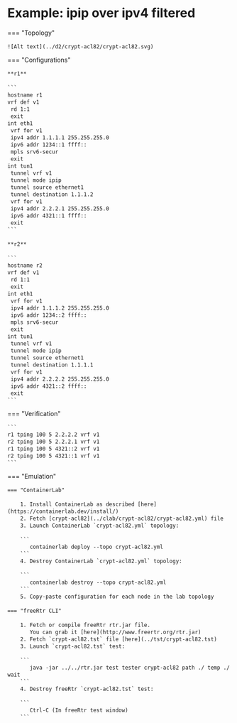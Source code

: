 # Example: ipip over ipv4 filtered

=== "Topology"

    ![Alt text](../d2/crypt-acl82/crypt-acl82.svg)

=== "Configurations"

    **r1**

    ```
    hostname r1
    vrf def v1
     rd 1:1
     exit
    int eth1
     vrf for v1
     ipv4 addr 1.1.1.1 255.255.255.0
     ipv6 addr 1234::1 ffff::
     mpls srv6-secur
     exit
    int tun1
     tunnel vrf v1
     tunnel mode ipip
     tunnel source ethernet1
     tunnel destination 1.1.1.2
     vrf for v1
     ipv4 addr 2.2.2.1 255.255.255.0
     ipv6 addr 4321::1 ffff::
     exit
    ```

    **r2**

    ```
    hostname r2
    vrf def v1
     rd 1:1
     exit
    int eth1
     vrf for v1
     ipv4 addr 1.1.1.2 255.255.255.0
     ipv6 addr 1234::2 ffff::
     mpls srv6-secur
     exit
    int tun1
     tunnel vrf v1
     tunnel mode ipip
     tunnel source ethernet1
     tunnel destination 1.1.1.1
     vrf for v1
     ipv4 addr 2.2.2.2 255.255.255.0
     ipv6 addr 4321::2 ffff::
     exit
    ```

=== "Verification"

    ```
    r1 tping 100 5 2.2.2.2 vrf v1
    r2 tping 100 5 2.2.2.1 vrf v1
    r1 tping 100 5 4321::2 vrf v1
    r2 tping 100 5 4321::1 vrf v1
    ```

=== "Emulation"

    === "ContainerLab"

        1. Install ContainerLab as described [here](https://containerlab.dev/install/)  
        2. Fetch [crypt-acl82](../clab/crypt-acl82/crypt-acl82.yml) file  
        3. Launch ContainerLab `crypt-acl82.yml` topology:  

        ```
           containerlab deploy --topo crypt-acl82.yml  
        ```
        4. Destroy ContainerLab `crypt-acl82.yml` topology:  

        ```
           containerlab destroy --topo crypt-acl82.yml  
        ```
        5. Copy-paste configuration for each node in the lab topology

    === "freeRtr CLI"

        1. Fetch or compile freeRtr rtr.jar file.  
           You can grab it [here](http://www.freertr.org/rtr.jar)  
        2. Fetch `crypt-acl82.tst` file [here](../tst/crypt-acl82.tst)  
        3. Launch `crypt-acl82.tst` test:  

        ```
           java -jar ../../rtr.jar test tester crypt-acl82 path ./ temp ./ wait
        ```
        4. Destroy freeRtr `crypt-acl82.tst` test:  

        ```
           Ctrl-C (In freeRtr test window)
        ```

